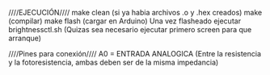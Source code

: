 ////EJECUCIÓN////
make clean (si ya habia archivos .o y .hex creados)
make (compilar)
make flash (cargar en Arduino)
Una vez flasheado ejecutar brightnessctl.sh (Quizas sea necesario ejecutar primero screen para que arranque)

////Pines para conexión////
A0 = ENTRADA ANALOGICA (Entre la resistencia y la fotoresistencia, ambas deben ser de la misma impedancia)
